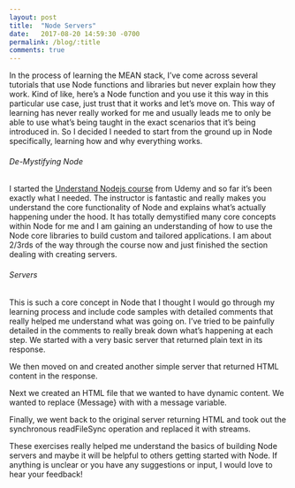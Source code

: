 ```yaml
---
layout: post
title:  "Node Servers"
date:   2017-08-20 14:59:30 -0700
permalink: /blog/:title
comments: true
---
```


In the process of learning the MEAN stack, I’ve come across several tutorials that use Node functions and libraries but never explain how they work. Kind of like, here’s a Node function and you use it this way in this particular use case, just trust that it works and let’s move on. This way of learning has never really worked for me and usually leads me to only be able to use what’s being taught in the exact scenarios that it’s being introduced in. So I decided I needed to start from the ground up in Node specifically, learning how and why everything works.

###### De-Mystifying Node

I started the [Understand Nodejs course](https://www.udemy.com/understand-nodejs/learn/v4/overview) from Udemy and so far it’s been exactly what I needed. The instructor is fantastic and really makes you understand the core functionality of Node and explains what’s actually happening under the hood. It has totally demystified many core concepts within Node for me and I am gaining an understanding of how to use the Node core libraries to build custom and tailored applications. I am about 2/3rds of the way through the course now and just finished the section dealing with creating servers.

###### Servers

This is such a core concept in Node that I thought I would go through my learning process and include code samples with detailed comments that really helped  me understand what was going on. I’ve tried to be painfully detailed in the comments to really break down what’s happening at each step. We started with a very basic server that returned plain text in its response.

<script src="https://gist.github.com/natmegs/81f11655d0ed7c22cd0cf924f5465707.js"></script>

We then moved on and created another simple server that returned HTML content in the response.

<script src="https://gist.github.com/natmegs/8c55b8373c88a2103c21fef4bb0546e6.js"></script>
<script src="https://gist.github.com/natmegs/87a499a71fa9c1f6621151ea26fdc366.js"></script>

Next we created an HTML file that we wanted to have dynamic content. We wanted to replace {Message} with with a message variable.

<script src="https://gist.github.com/natmegs/ec842c1bd51f8225691e9d5424846301.js"></script>
<script src="https://gist.github.com/natmegs/080ee6b8f3e98537000160d6e559d4e3.js"></script>

Finally, we went back to the original server returning HTML and took out the synchronous readFileSync operation and replaced it with streams.

<script src="https://gist.github.com/natmegs/66fb99138e6977424355f5e3333b3eb5.js"></script>

These exercises really helped me understand the basics of building Node servers and maybe it will be helpful to others getting started with Node. If anything is unclear or you have any suggestions or input, I would love to hear your feedback!
